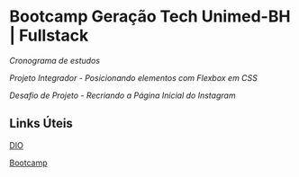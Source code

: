 # Bootcamp Geração Tech Unimed-BH | Fullstack

*Cronograma de estudos*

*Projeto Integrador - Posicionando elementos com Flexbox em CSS*

*Desafio de Projeto - Recriando a Página Inicial do Instagram*

## Links Úteis

[DIO](https://www.dio.me/)

[Bootcamp](https://web.dio.me/track/geracao-tech-unimed-bh-fullstack)
